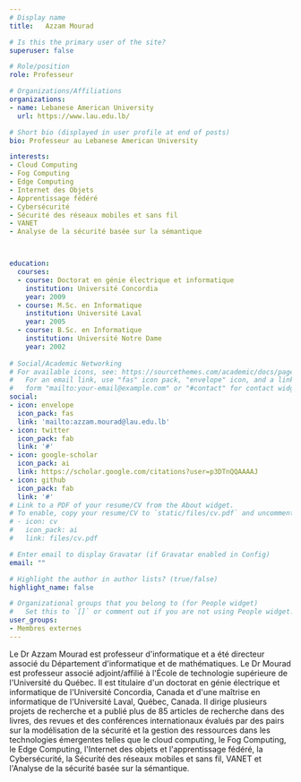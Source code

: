 ```yaml
---
# Display name
title:   Azzam Mourad

# Is this the primary user of the site?
superuser: false

# Role/position
role: Professeur

# Organizations/Affiliations
organizations:
- name: Lebanese American University
  url: https://www.lau.edu.lb/

# Short bio (displayed in user profile at end of posts)
bio: Professeur au Lebanese American University

interests:
- Cloud Computing
- Fog Computing
- Edge Computing
- Internet des Objets
- Apprentissage fédéré
- Cybersécurité
- Sécurité des réseaux mobiles et sans fil
- VANET
- Analyse de la sécurité basée sur la sémantique



education:
  courses:
  - course: Doctorat en génie électrique et informatique
    institution: Université Concordia
    year: 2009
  - course: M.Sc. en Informatique
    institution: Université Laval
    year: 2005
  - course: B.Sc. en Informatique
    institution: Université Notre Dame
    year: 2002
  
# Social/Academic Networking
# For available icons, see: https://sourcethemes.com/academic/docs/page-builder/#icons
#   For an email link, use "fas" icon pack, "envelope" icon, and a link in the
#   form "mailto:your-email@example.com" or "#contact" for contact widget.
social:
- icon: envelope
  icon_pack: fas
  link: 'mailto:azzam.mourad@lau.edu.lb'
- icon: twitter
  icon_pack: fab
  link: '#'
- icon: google-scholar
  icon_pack: ai
  link: https://scholar.google.com/citations?user=p3DTnQQAAAAJ
- icon: github
  icon_pack: fab
  link: '#'
# Link to a PDF of your resume/CV from the About widget.
# To enable, copy your resume/CV to `static/files/cv.pdf` and uncomment the lines below.
# - icon: cv
#   icon_pack: ai
#   link: files/cv.pdf

# Enter email to display Gravatar (if Gravatar enabled in Config)
email: ""

# Highlight the author in author lists? (true/false)
highlight_name: false

# Organizational groups that you belong to (for People widget)
#   Set this to `[]` or comment out if you are not using People widget.
user_groups:
- Membres externes
---
```


Le Dr Azzam Mourad est professeur d'informatique et a été directeur associé du Département d'informatique et de mathématiques. Le Dr Mourad est professeur associé adjoint/affilié à l'École de technologie supérieure de l'Université du Québec. Il est titulaire d'un doctorat en génie électrique et informatique de l'Université Concordia, Canada et d'une maîtrise en informatique de l'Université Laval, Québec, Canada. Il dirige plusieurs projets de recherche et a publié plus de 85 articles de recherche dans des livres, des revues et des conférences internationaux évalués par des pairs sur la modélisation de la sécurité et la gestion des ressources dans les technologies émergentes telles que le cloud computing, le Fog Computing, le Edge Computing, l'Internet des objets et l'apprentissage fédéré, la Cybersécurité, la Sécurité des réseaux mobiles et sans fil, VANET et l'Analyse de la sécurité basée sur la sémantique.